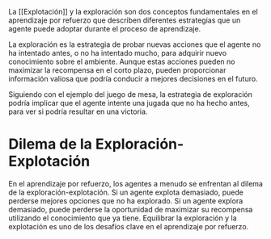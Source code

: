 La [[Explotación]] y la exploración son dos conceptos fundamentales en el aprendizaje por refuerzo que describen diferentes estrategias que un agente puede adoptar durante el proceso de aprendizaje.

La exploración es la estrategia de probar nuevas acciones que el agente no ha intentado antes, o no ha intentado mucho, para adquirir nuevo conocimiento sobre el ambiente. Aunque estas acciones pueden no maximizar la recompensa en el corto plazo, pueden proporcionar información valiosa que podría conducir a mejores decisiones en el futuro.

Siguiendo con el ejemplo del juego de mesa, la estrategia de exploración podría implicar que el agente intente una jugada que no ha hecho antes, para ver si podría resultar en una victoria.

# Dilema de la Exploración-Explotación

En el aprendizaje por refuerzo, los agentes a menudo se enfrentan al dilema de la exploración-explotación. Si un agente explota demasiado, puede perderse mejores opciones que no ha explorado. Si un agente explora demasiado, puede perderse la oportunidad de maximizar su recompensa utilizando el conocimiento que ya tiene. Equilibrar la exploración y la explotación es uno de los desafíos clave en el aprendizaje por refuerzo.
